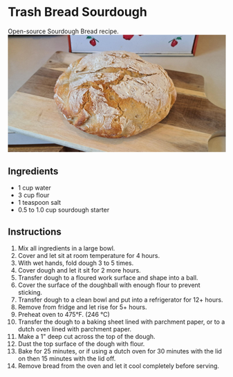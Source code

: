 # Trash Bread Sourdough
Open-source Sourdough Bread recipe.
![](signal-2024-04-30-204119.jpeg)

## Ingredients
- 1 cup water
- 3 cup flour
- 1 teaspoon salt
- 0.5 to 1.0 cup sourdough starter

## Instructions
1. Mix all ingredients in a large bowl.
2. Cover and let sit at room temperature for 4 hours.
3. With wet hands, fold dough 3 to 5 times.
4. Cover dough and let it sit for 2 more hours.
5. Transfer dough to a floured work surface and shape into a ball.
6. Cover the surface of the doughball with enough flour to prevent sticking.
7. Transfer dough to a clean bowl and put into a refrigerator for 12+ hours.
8. Remove from fridge and let rise for 5+ hours.
9. Preheat oven to 475°F. (246 °C)
10. Transfer the dough to a baking sheet lined with parchment paper, or to a dutch oven lined with parchment paper.
11. Make a 1" deep cut across the top of the dough.
12. Dust the top surface of the dough with flour.
13. Bake for 25 minutes, or if using a dutch oven for 30 minutes with the lid on then 15 minutes with the lid off.
14. Remove bread from the oven and let it cool completely before serving.
